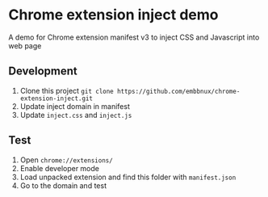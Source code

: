 # Chrome extension inject demo

A demo for Chrome extension manifest v3 to inject CSS and Javascript into web page

## Development

1. Clone this project `git clone https://github.com/embbnux/chrome-extension-inject.git`
2. Update inject domain in manifest
3. Update `inject.css` and `inject.js`

## Test

1. Open `chrome://extensions/`
2. Enable developer mode
3. Load unpacked extension and find this folder with `manifest.json`
4. Go to the domain and test
